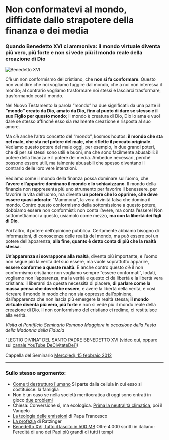 # Non conformatevi al mondo, diffidate dallo strapotere della finanza e dei media

### Quando Benedetto XVI ci ammoniva: il mondo virtuale diventa più vero, più forte e non si vede più il mondo reale della creazione di Dio

![Benedetto XVI](benedetto-xvi.jpeg)

C’è un non conformismo del cristiano, che **non si fa conformare**. Questo non vuol dire che noi vogliamo fuggire dal mondo, che a noi non interessa il mondo; al contrario vogliamo trasformare noi stessi e lasciarci trasformare, trasformando così il mondo.

Nel Nuovo Testamento la parola “mondo” ha due significati: da una parte **il “mondo” creato da Dio, amato da Dio, fino al punto di dare se stesso e il suo Figlio per questo mondo**; il mondo è creatura di Dio, Dio lo ama e vuol dare se stesso affinché esso sia realmente creazione e risposta al suo amore.

Ma c’è anche l’altro concetto del “mondo”, kosmos houtos: **il mondo che sta nel male, che sta nel potere del male, che riflette il peccato originale**. Vediamo questo potere del male oggi, per esempio, in due grandi poteri, che di per sé stessi sono utili e buoni, ma che sono facilmente abusabili: il potere della finanza e il potere dei media. Ambedue necessari, perché possono essere utili, ma talmente abusabili che spesso diventano il contrario delle loro vere intenzioni.

Vediamo come il mondo della finanza possa dominare sull’uomo, che **l’avere e l’apparire dominano il mondo e lo schiavizzano**. Il mondo della finanzia non rappresenta più uno strumento per favorire il benessere, per favorire la vita dell’uomo, ma diventa **un potere che lo opprime, che deve essere quasi adorato**: “Mammona”, la vera divinità falsa che domina il mondo. Contro questo conformismo della sottomissione a questo potere, dobbiamo essere non conformisti: non conta l’avere, ma conta l’essere! Non sottomettiamoci a questo, usiamolo come mezzo, **ma con la libertà dei figli di Dio**.

Poi l’altro, il potere dell’opinione pubblica. Certamente abbiamo bisogno di informazioni, di conoscenza delle realtà del mondo, ma può essere poi un potere dell’apparenza; **alla fine, quanto è detto conta di più che la realtà stessa**.

**Un’apparenza si sovrappone alla realtà**, diventa più importante, e l’uomo non segue più la verità del suo essere, ma vuole soprattutto apparire, **essere conforme a queste realtà**. E anche contro questo c’è il non conformismo cristiano: non vogliamo sempre “essere conformati”, lodati, vogliamo non l’apparenza, ma la verità e questo ci dà libertà e la libertà vera cristiana: il liberarsi da questa necessità di piacere, **di parlare come la massa pensa che dovrebbe essere**, e avere la libertà della verità, e così ricreare il mondo in modo che non sia oppresso dall’opinione, dall’apparenza che non lascia più emergere la realtà stessa; **il mondo virtuale diventa più vero, più forte** e non si vede più il mondo reale della creazione di Dio. Il non conformismo del cristiano ci redime, ci restituisce alla verità.

*Visita al Pontificio Seminario Romano Maggiore in occasione della Festa della Madonna della Fiducia*

"LECTIO DIVINA" DEL SANTO PADRE BENEDETTO XVI ([video qui](https://t.me/yuridiprodo/65), oppure sul [canale YouTube DeCivitateDei1](https://www.youtube.com/watch?v=SB-T8A45ehM))

Cappella del Seminario
[Mercoledì, 15 febbraio 2012](https://www.vatican.va/content/benedict-xvi/it/speeches/2012/february/documents/hf_ben-xvi_spe_20120215_seminario-romano-mag.html)

---
### Sullo stesso argomento:
- [Come ti destrutturo l'umano](/articles/2024-02-17-famiglia-una-ideologia.html) Si parte dalla cellula in cui esso si costituisce: la famiglia
- Non è un caso se nella società meritocratica di oggi sono entrati in gioco [due problemi](/articles/2024-02-14-siate-efficienti.html)
- Chiesa: Conversione sì, ma ecologica. [Prima la neutralità climatica](/articles/2023-12-14-chiesa-conversione-ecologica.html), poi il Vangelo
- [La teologia delle emissioni](/articles/2023-10-20-teologia-delle-emissioni.html) di Papa Francesco
- [La profezia](/articles/2024-02-01-profezia-ratzinger.html) di Ratzinger
- [Benedetto XVI, tutto il lascito in 500 MB](/articles/2023-01-20-benedetto-xvi.html) Oltre 4.000 scritti in italiano: l'eredità di uno dei Papi più grandi di tutti i tempi
